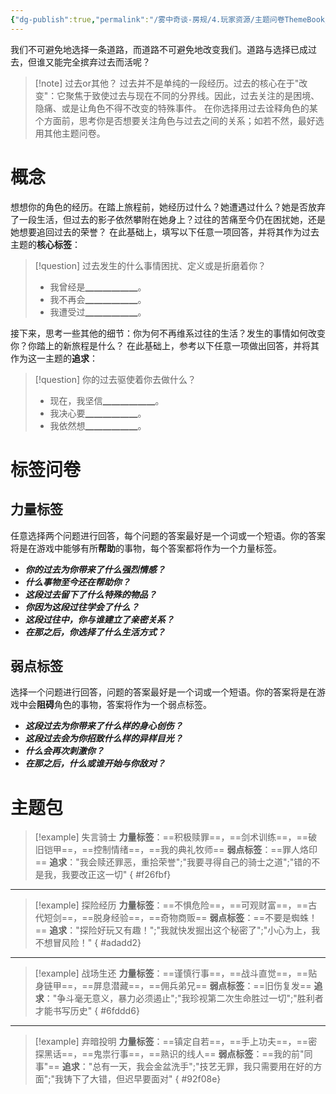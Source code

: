 ```yaml
---
{"dg-publish":true,"permalink":"/雾中奇谈-房规/4.玩家资源/主题问卷ThemeBook/1.起源主题/2.过去/"}
---
```


我们不可避免地选择一条道路，而道路不可避免地改变我们。道路与选择已成过去，但谁又能完全摈弃过去而活呢？
>[!note] 过去or其他？
>过去并不是单纯的一段经历。过去的核心在于"改变"：它聚焦于致使过去与现在不同的分界线。因此，过去关注的是困境、隐痛、或是让角色不得不改变的特殊事件。
>在你选择用过去诠释角色的某个方面前，思考你是否想要关注角色与过去之间的关系；如若不然，最好选用其他主题问卷。
# 概念
想想你的角色的经历。在踏上旅程前，她经历过什么？她遭遇过什么？她是否放弃了一段生活，但过去的影子依然攀附在她身上？过往的苦痛至今仍在困扰她，还是她想要追回过去的荣誉？
在此基础上，填写以下任意一项回答，并将其作为过去主题的**核心标签**：
>[!question] 过去发生的什么事情困扰、定义或是折磨着你？
>- 我曾经是▁▁▁▁▁▁。
>- 我不再会▁▁▁▁▁▁。
>- 我遭受过▁▁▁▁▁▁。

接下来，思考一些其他的细节：你为何不再维系过往的生活？发生的事情如何改变你？你踏上的新旅程是什么？
在此基础上，参考以下任意一项做出回答，并将其作为这一主题的**追求**：
>[!question] 你的过去驱使着你去做什么？
>- 现在，我坚信▁▁▁▁▁▁。
>- 我决心要▁▁▁▁▁▁。
>- 我依然想▁▁▁▁▁▁。

# 标签问卷
## 力量标签
任意选择两个问题进行回答，每个问题的答案最好是一个词或一个短语。你的答案将是在游戏中能够有所**帮助**的事物，每个答案都将作为一个力量标签。

- ***你的过去为你带来了什么强烈情感？***
- ***什么事物至今还在帮助你？***
- ***这段过去留下了什么特殊的物品？***
- ***你因为这段过往学会了什么？***
- ***这段过往中，你与谁建立了亲密关系？***
- ***在那之后，你选择了什么生活方式？***

## 弱点标签
选择一个问题进行回答，问题的答案最好是一个词或一个短语。你的答案将是在游戏中会**阻碍**角色的事物，答案将作为一个弱点标签。

- ***这段过去为你带来了什么样的身心创伤？***
- ***这段过去会为你招致什么样的异样目光？***
- ***什么会再次刺激你？***
- ***在那之后，什么或谁开始与你敌对？***

# 主题包
>[!example] 失言骑士
>**力量标签**：==积极赎罪==，==剑术训练==，==破旧铠甲==，==控制情绪==，==我的典礼牧师==
>**弱点标签**：==罪人烙印==
>**追求**："我会赎还罪恶，重拾荣誉";"我要寻得自己的骑士之道";"错的不是我，我要改正这一切"
{ #f26fbf}


---

>[!example] 探险经历
>**力量标签**：==不惧危险==，==可观财富==，==古代短剑==，==脱身经验==，==奇物商贩==
>**弱点标签**：==不要是蜘蛛！==
>**追求**："探险好玩又有趣！";"我就快发掘出这个秘密了";"小心为上，我不想冒风险！"
{ #adadd2}


---

>[!example] 战场生还
>**力量标签**：==谨慎行事==，==战斗直觉==，==贴身链甲==，==屏息潜藏==，==佣兵弟兄==
>**弱点标签**：==旧伤复发==
>**追求**："争斗毫无意义，暴力必须遏止";"我珍视第二次生命胜过一切";"胜利者才能书写历史"
{ #6fddd6}


---

>[!example] 弃暗投明
>**力量标签**：==镇定自若==，==手上功夫==，==密探黑话==，==鬼祟行事==，==熟识的线人==
>**弱点标签**：==我的前"同事"==
>**追求**："总有一天，我会金盆洗手";"技艺无罪，我只需要用在好的方面";"我铸下了大错，但迟早要面对"
{ #92f08e}


